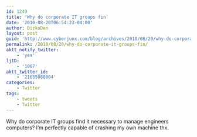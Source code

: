 ```yaml
---
id: 1249
title: 'Why do corporate IT groups fin'
date: '2010-08-20T06:54:23-04:00'
author: DizkoDan
layout: post
guid: 'http://www.cyberjunx.com/blog/archives/2010/08/20/why-do-corporate-it-groups-fin/'
permalink: /2010/08/20/why-do-corporate-it-groups-fin/
aktt_notify_twitter:
    - 'yes'
ljID:
    - '1067'
aktt_twitter_id:
    - '21655088004'
categories:
    - Twitter
tags:
    - tweets
    - Twitter
---
```


Why do corporate IT groups find it necessary to manage engineers computers? I’m perfectly capable of crashing my own machine thx.